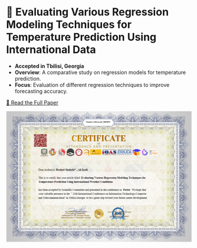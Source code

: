 # 📄 Evaluating Various Regression Modeling Techniques for Temperature Prediction Using International Data  

- **Accepted in Tbilisi, Georgia**
- **Overview**: A comparative study on regression models for temperature prediction.
- **Focus**: Evaluation of different regression techniques to improve forecasting accuracy.

[📄 Read the Full Paper](https://github.com/AliIzadii/EvaluatingVariousRegressionModelingForTemperaturePrediction/blob/main/Evaluating%20Various%20Regression%20Modeling%20Techniques%20for%20Temperature%20Prediction%20Using%20International.pdf)


![Certificate](https://github.com/AliIzadii/EvaluatingVariousRegressionModelingForTemperaturePrediction/blob/main/Certificate.png)
